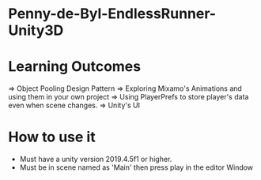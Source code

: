 # Penny-de-Byl-EndlessRunner-Unity3D
 
 
 # Learning Outcomes
 
 => Object Pooling Design Pattern
 => Exploring Mixamo's Animations and using them in your own project
 => Using PlayerPrefs to store player's data even when scene changes.
 => Unity's UI 

# How to use it 

* Must have a unity version 2019.4.5f1 or higher.
* Must be in scene named as 'Main' then press play in the editor Window
 

